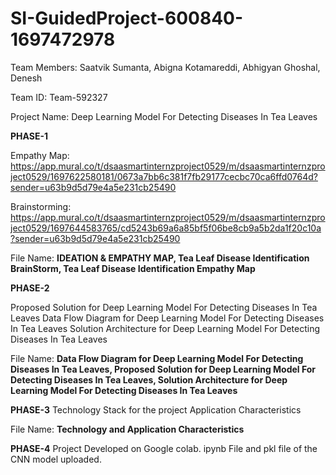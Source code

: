 # SI-GuidedProject-600840-1697472978
Team Members: Saatvik Sumanta, Abigna Kotamareddi, Abhigyan Ghoshal, Denesh 

Team ID: Team-592327

Project Name: Deep Learning Model For Detecting Diseases In Tea Leaves

**PHASE-1**

Empathy Map: https://app.mural.co/t/dsaasmartinternzproject0529/m/dsaasmartinternzproject0529/1697622580181/0673a7bb6c381f7fb29177cecbc70ca6ffd0764d?sender=u63b9d5d79e4a5e231cb25490


Brainstorming: https://app.mural.co/t/dsaasmartinternzproject0529/m/dsaasmartinternzproject0529/1697644583765/cd5243b69a6a85bf5f06be8cb9a5b2da1f20c10a?sender=u63b9d5d79e4a5e231cb25490

File Name: **IDEATION & EMPATHY MAP, Tea Leaf Disease Identification BrainStorm, Tea Leaf Disease Identification Empathy Map**

**PHASE-2**

Proposed Solution for Deep Learning Model For Detecting Diseases In Tea Leaves
Data Flow Diagram for Deep Learning Model For Detecting Diseases In Tea Leaves
Solution Architecture for Deep Learning Model For Detecting Diseases In Tea Leaves

File Name: **Data Flow Diagram for Deep Learning Model For Detecting Diseases In Tea Leaves, Proposed Solution for Deep Learning Model For Detecting Diseases In Tea Leaves, Solution Architecture for Deep Learning Model For Detecting Diseases In Tea Leaves**

**PHASE-3**
Technology Stack for the project
Application Characteristics

File Name: **Technology and Application Characteristics**

**PHASE-4**
Project Developed on Google colab.
ipynb File and pkl file of the CNN model uploaded.
